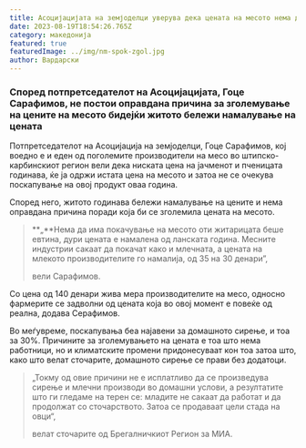 ```yaml
---
title: Асоцијацијата на земјоделци уверува дека цената на месото нема да се зголеми
date: 2023-08-19T18:54:26.765Z
category: македонија
featured: true
featuredImage: ../img/nm-spok-zgol.jpg
author: Вардарски
---
```

<!--StartFragment-->

### Според потпретседателот на Асоцијацијата, Гоце Сарафимов, не постои оправдана причина за зголемување на цените на месото бидејќи житото бележи намалување на цената

Потпретседателот на Асоцијација на земјоделци, Гоце Сарафимов, кој воедно е и еден од поголемите производители на месо во штипско-карбинскиот регион вели дека ниската цена на јачменот и пченицата годинава, ќе ја одржи истата цена на месото и затоа не се очекува поскапување на овој продукт оваа година.

Според него, житото годинава бележи намалување на цените и нема оправдана причина поради која би се зголемила цената на месото.

> **„**Нема да има покачување на месото оти житарицата беше евтина, дури цената е намалена од ланската година. Месните индустрии сакаат да покачат како и млечната, а цената на млекото производителите го намалија, од 35 на 30 денари”,  
>
> вели Сарафимов.

Со цена од 140 денари жива мера производителите на месо, односно фармерите се задволни од цената која во овој момент е повеќе од реална, додава Серафимов.  

Во меѓувреме, поскапувања беа најавени за домашното сирење, и тоа за 30%. Причините за зголемувањето на цената е тоа што нема работници, но и климатските промени придонесуваат кон тоа затоа што, како што велат сточарите, домашното сирење се прави без додатоци.

> „Токму од овие причини не е исплатливо да се произведува сирење и млечни производи во домашни услови, а резултатите што ги гледаме на терен се: младите не сакаат да работат и да продолжат со сточарството. Затоа се продаваат цели стада на овци“,
>
> велат сточарите од Брегалничкиот Регион за МИА.

<!--EndFragment-->